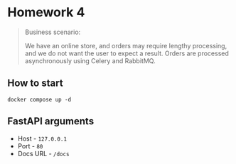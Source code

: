 # Homework 4

> Business scenario:
>
> We have an online store, and orders may require lengthy processing, and we do not want the user to expect a result. 
> Orders are processed asynchronously using Celery and RabbitMQ.

## How to start

```
docker compose up -d
```

## FastAPI arguments

- Host - <code>127.0.0.1</code>
- Port - <code>80</code>
- Docs URL - <code>/docs</code>